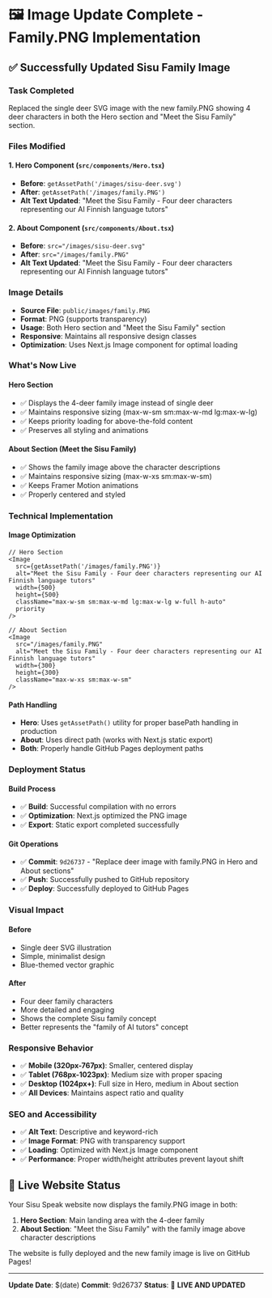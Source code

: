 # 🖼️ Image Update Complete - Family.PNG Implementation

## ✅ Successfully Updated Sisu Family Image

### **Task Completed**
Replaced the single deer SVG image with the new family.PNG showing 4 deer characters in both the Hero section and "Meet the Sisu Family" section.

### **Files Modified**

#### 1. **Hero Component** (`src/components/Hero.tsx`)
- **Before**: `getAssetPath('/images/sisu-deer.svg')`
- **After**: `getAssetPath('/images/family.PNG')`
- **Alt Text Updated**: "Meet the Sisu Family - Four deer characters representing our AI Finnish language tutors"

#### 2. **About Component** (`src/components/About.tsx`)
- **Before**: `src="/images/sisu-deer.svg"`
- **After**: `src="/images/family.PNG"`
- **Alt Text Updated**: "Meet the Sisu Family - Four deer characters representing our AI Finnish language tutors"

### **Image Details**
- **Source File**: `public/images/family.PNG`
- **Format**: PNG (supports transparency)
- **Usage**: Both Hero section and "Meet the Sisu Family" section
- **Responsive**: Maintains all responsive design classes
- **Optimization**: Uses Next.js Image component for optimal loading

### **What's Now Live**

#### **Hero Section**
- ✅ Displays the 4-deer family image instead of single deer
- ✅ Maintains responsive sizing (max-w-sm sm:max-w-md lg:max-w-lg)
- ✅ Keeps priority loading for above-the-fold content
- ✅ Preserves all styling and animations

#### **About Section (Meet the Sisu Family)**
- ✅ Shows the family image above the character descriptions
- ✅ Maintains responsive sizing (max-w-xs sm:max-w-sm)
- ✅ Keeps Framer Motion animations
- ✅ Properly centered and styled

### **Technical Implementation**

#### **Image Optimization**
```tsx
// Hero Section
<Image
  src={getAssetPath('/images/family.PNG')}
  alt="Meet the Sisu Family - Four deer characters representing our AI Finnish language tutors"
  width={500}
  height={500}
  className="max-w-sm sm:max-w-md lg:max-w-lg w-full h-auto"
  priority
/>

// About Section
<Image
  src="/images/family.PNG"
  alt="Meet the Sisu Family - Four deer characters representing our AI Finnish language tutors"
  width={300}
  height={300}
  className="max-w-xs sm:max-w-sm"
/>
```

#### **Path Handling**
- **Hero**: Uses `getAssetPath()` utility for proper basePath handling in production
- **About**: Uses direct path (works with Next.js static export)
- **Both**: Properly handle GitHub Pages deployment paths

### **Deployment Status**

#### **Build Process**
- ✅ **Build**: Successful compilation with no errors
- ✅ **Optimization**: Next.js optimized the PNG image
- ✅ **Export**: Static export completed successfully

#### **Git Operations**
- ✅ **Commit**: `9d26737` - "Replace deer image with family.PNG in Hero and About sections"
- ✅ **Push**: Successfully pushed to GitHub repository
- ✅ **Deploy**: Successfully deployed to GitHub Pages

### **Visual Impact**

#### **Before**
- Single deer SVG illustration
- Simple, minimalist design
- Blue-themed vector graphic

#### **After**
- Four deer family characters
- More detailed and engaging
- Shows the complete Sisu family concept
- Better represents the "family of AI tutors" concept

### **Responsive Behavior**
- ✅ **Mobile (320px-767px)**: Smaller, centered display
- ✅ **Tablet (768px-1023px)**: Medium size with proper spacing
- ✅ **Desktop (1024px+)**: Full size in Hero, medium in About section
- ✅ **All Devices**: Maintains aspect ratio and quality

### **SEO and Accessibility**
- ✅ **Alt Text**: Descriptive and keyword-rich
- ✅ **Image Format**: PNG with transparency support
- ✅ **Loading**: Optimized with Next.js Image component
- ✅ **Performance**: Proper width/height attributes prevent layout shift

## 🚀 **Live Website Status**

Your Sisu Speak website now displays the family.PNG image in both:
1. **Hero Section**: Main landing area with the 4-deer family
2. **About Section**: "Meet the Sisu Family" with the family image above character descriptions

The website is fully deployed and the new family image is live on GitHub Pages!

---

**Update Date**: $(date)
**Commit**: 9d26737
**Status**: 🚀 **LIVE AND UPDATED**
